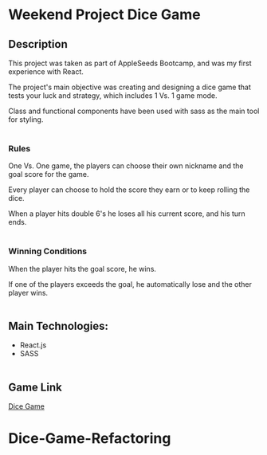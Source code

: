 # Weekend Project Dice Game

## Description

This project was taken as part of AppleSeeds Bootcamp, and was my first experience with React.

The project's main objective was creating and designing a dice game that tests your luck and strategy, which includes 1 Vs. 1 game mode.

Class and functional components have been used with sass as the main tool for styling.
<br>
<br>

### Rules

One Vs. One game, the players can choose their own nickname and the goal score for the game.

Every player can choose to hold the score they earn or to keep rolling the dice.

When a player hits double 6's he loses all his current score, and his turn ends.
<br>
<br>

### Winning Conditions

When the player hits the goal score, he wins.

If one of the players exceeds the goal, he automatically lose and the other player wins.
<br>
<br>

## Main Technologies:

-   React.js
-   SASS
    <br>
    <br>

## Game Link

[Dice Game](https://dice-game-shirtol.netlify.app/)
# Dice-Game-Refactoring
